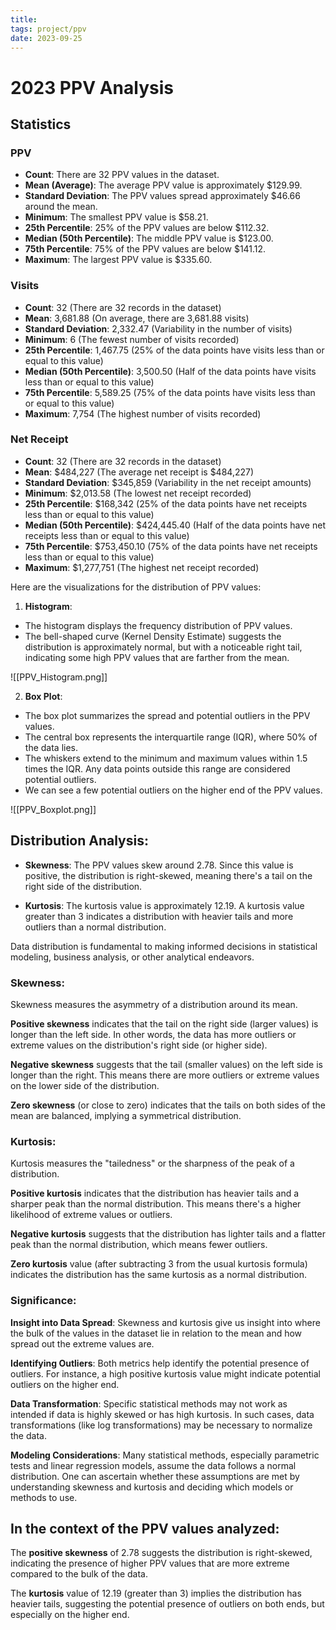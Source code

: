 ```yaml
---
title: 
tags: project/ppv
date: 2023-09-25
---
```


# 2023 PPV Analysis

## Statistics

### PPV

- **Count**: There are 32 PPV values in the dataset.
- **Mean (Average)**: The average PPV value is approximately $129.99.
- **Standard Deviation**: The PPV values spread approximately $46.66 around the mean.
- **Minimum**: The smallest PPV value is $58.21.
- **25th Percentile**: 25% of the PPV values are below $112.32.
- **Median (50th Percentile)**: The middle PPV value is $123.00.
- **75th Percentile**: 75% of the PPV values are below $141.12.
- **Maximum**: The largest PPV value is $335.60.

### Visits

- **Count**: 32 (There are 32 records in the dataset)
- **Mean**: 3,681.88 (On average, there are 3,681.88 visits)
- **Standard Deviation**: 2,332.47 (Variability in the number of visits)
- **Minimum**: 6 (The fewest number of visits recorded)
- **25th Percentile**: 1,467.75 (25% of the data points have visits less than or equal to this value)
- **Median (50th Percentile)**: 3,500.50 (Half of the data points have visits less than or equal to this value)
- **75th Percentile**: 5,589.25 (75% of the data points have visits less than or equal to this value)
- **Maximum**: 7,754 (The highest number of visits recorded)

### Net Receipt

- **Count**: 32 (There are 32 records in the dataset)
- **Mean**: $484,227 (The average net receipt is $484,227)
- **Standard Deviation**: $345,859 (Variability in the net receipt amounts)
- **Minimum**: $2,013.58 (The lowest net receipt recorded)
- **25th Percentile**: $168,342 (25% of the data points have net receipts less than or equal to this value)
- **Median (50th Percentile)**: $424,445.40 (Half of the data points have net receipts less than or equal to this value)
- **75th Percentile**: $753,450.10 (75% of the data points have net receipts less than or equal to this value)
- **Maximum**: $1,277,751 (The highest net receipt recorded)

Here are the visualizations for the distribution of PPV values:

1. **Histogram**:

- The histogram displays the frequency distribution of PPV values.
- The bell-shaped curve (Kernel Density Estimate) suggests the distribution is approximately normal, but with a noticeable right tail, indicating some high PPV values that are farther from the mean.

![[PPV_Histogram.png]]

2. **Box Plot**:

- The box plot summarizes the spread and potential outliers in the PPV values.
- The central box represents the interquartile range (IQR), where 50% of the data lies.
- The whiskers extend to the minimum and maximum values within 1.5 times the IQR. Any data points outside this range are considered potential outliers.
- We can see a few potential outliers on the higher end of the PPV values.

![[PPV_Boxplot.png]]

## Distribution Analysis:

- **Skewness**: The PPV values skew around 2.78. Since this value is positive, the distribution is right-skewed, meaning there's a tail on the right side of the distribution.

- **Kurtosis**: The kurtosis value is approximately 12.19. A kurtosis value greater than 3 indicates a distribution with heavier tails and more outliers than a normal distribution.

Data distribution is fundamental to making informed decisions in statistical modeling, business analysis, or other analytical endeavors.

### Skewness:

Skewness measures the asymmetry of a distribution around its mean. 

**Positive skewness** indicates that the tail on the right side (larger values) is longer than the left side. In other words, the data has more outliers or extreme values on the distribution's right side (or higher side).

**Negative skewness** suggests that the tail (smaller values) on the left side is longer than the right. This means there are more outliers or extreme values on the lower side of the distribution.

**Zero skewness** (or close to zero) indicates that the tails on both sides of the mean are balanced, implying a symmetrical distribution.

### Kurtosis:

Kurtosis measures the "tailedness" or the sharpness of the peak of a distribution.

**Positive kurtosis** indicates that the distribution has heavier tails and a sharper peak than the normal distribution. This means there's a higher likelihood of extreme values or outliers.

**Negative kurtosis** suggests that the distribution has lighter tails and a flatter peak than the normal distribution, which means fewer outliers.

**Zero kurtosis** value (after subtracting 3 from the usual kurtosis formula) indicates the distribution has the same kurtosis as a normal distribution.

### Significance:

**Insight into Data Spread**: Skewness and kurtosis give us insight into where the bulk of the values in the dataset lie in relation to the mean and how spread out the extreme values are. 

**Identifying Outliers**: Both metrics help identify the potential presence of outliers. For instance, a high positive kurtosis value might indicate potential outliers on the higher end.

**Data Transformation**: Specific statistical methods may not work as intended if data is highly skewed or has high kurtosis. In such cases, data transformations (like log transformations) may be necessary to normalize the data.

**Modeling Considerations**: Many statistical methods, especially parametric tests and linear regression models, assume the data follows a normal distribution. One can ascertain whether these assumptions are met by understanding skewness and kurtosis and deciding which models or methods to use.

## In the context of the PPV values analyzed:

The **positive skewness** of 2.78 suggests the distribution is right-skewed, indicating the presence of higher PPV values that are more extreme compared to the bulk of the data.

The **kurtosis** value of 12.19 (greater than 3) implies the distribution has heavier tails, suggesting the potential presence of outliers on both ends, but especially on the higher end.

